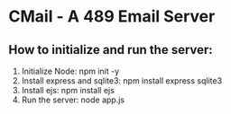 # CMail - A 489 Email Server

## How to initialize and run the server:
1. Initialize Node: npm init -y
2. Install express and sqlite3: npm install express sqlite3
3. Install ejs: npm install ejs
4. Run the server: node app.js